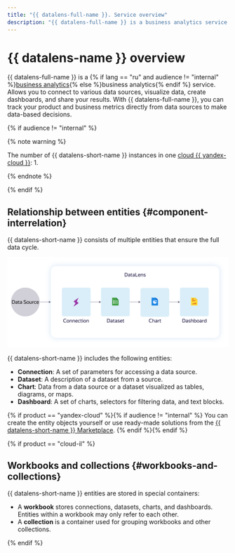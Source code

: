 ```yaml
---
title: "{{ datalens-full-name }}. Service overview"
description: "{{ datalens-full-name }} is a business analytics service. Allows you to connect to various data sources, visualize data, create dashboards, and share your results. This article will help you understand the relationship between entities and the difference between a workbook and collection."
---
```


# {{ datalens-name }} overview

{{ datalens-full-name }} is a {% if lang == "ru" and audience != "internal" %}[business analytics](../../glossary/business-analytics){% else %}business analytics{% endif %} service. Allows you to connect to various data sources, visualize data, create dashboards, and share your results.
With {{ datalens-full-name }}, you can track your product and business metrics directly from data sources to make data-based decisions.

{% if audience != "internal" %}

{% note warning %}

The number of {{ datalens-short-name }} instances in one [cloud {{ yandex-cloud }}](../../resource-manager/concepts/resources-hierarchy.md#cloud): 1.

{% endnote %}

{% endif %}

## Relationship between entities {#component-interrelation}

{{ datalens-short-name }} consists of multiple entities that ensure the full data cycle.

![image](../../_assets/datalens/concepts/datalens.svg)

{{ datalens-short-name }} includes the following entities:

- **Connection**: A set of parameters for accessing a data source.
- **Dataset**: A description of a dataset from a source.
- **Chart**: Data from a data source or a dataset visualized as tables, diagrams, or maps.
- **Dashboard**: A set of charts, selectors for filtering data, and text blocks.

{% if product == "yandex-cloud" %}{% if audience != "internal" %} You can create the entity objects yourself or use ready-made solutions from the [{{ datalens-short-name }} Marketplace](marketplace.md). {% endif %}{% endif %}

{% if product == "cloud-il" %}

## Workbooks and collections {#workbooks-and-collections}

{{ datalens-short-name }} entities are stored in special containers:
* A **workbook** stores connections, datasets, charts, and dashboards. Entities within a workbook may only refer to each other.
* A **collection** is a container used for grouping workbooks and other collections.

{% endif %}